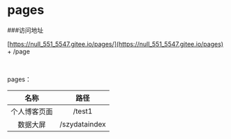 # pages

###访问地址

[https://null_551_5547.gitee.io/pages/](https://null_551_5547.gitee.io/pages) + /page

<br/>

pages：

| 名称 | 路径 |
:---:|:-----:
| 个人博客页面 | /test1 |
| 数据大屏 | /szydataindex |
